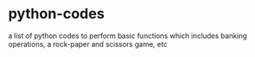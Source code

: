 # python-codes
a list of python codes to perform basic functions which includes banking operations, a rock-paper and scissors game, etc
